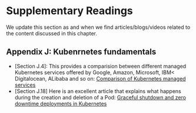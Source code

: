 # Supplementary Readings

We update this section as and when we find articles/blogs/videos related to the content discussed in this chapter.

## Appendix J: Kubenrnetes fundamentals

* [Section J.4]: This provides a comparision between different managed Kubernetes services offered by Google, Amazon, Microsoft, IBM< Digitalocean, ALibaba and so on: [Comparison of Kubernetes managed services](https://docs.google.com/spreadsheets/d/1RPpyDOLFmcgxMCpABDzrsBYWpPYCIBuvAoUQLwOGoQw/edit#gid=907731238)
* [Section J.18] Here is an excellent article that explains what happens during the creation and deletion of a Pod: [Graceful shutdown and zero downtime deployments in Kubernetes](https://learnk8s.io/graceful-shutdown)
